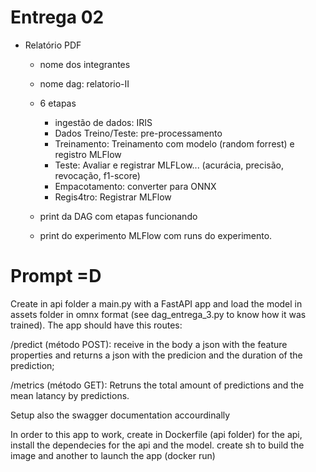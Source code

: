 # Entrega 02

- Relatório PDF 
    - nome dos integrantes
    - nome dag: relatorio-II
    - 6 etapas
        - ingestão de dados: IRIS
        - Dados Treino/Teste: pre-processamento
        - Treinamento: Treinamento com modelo (random forrest) e registro MLFlow
        - Teste: Avaliar e registrar MLFLow... (acurácia, precisão, revocação, f1-score)
        - Empacotamento: converter para ONNX
        - Regis4tro: Registrar MLFlow

    - print da DAG com etapas funcionando
    - print do experimento MLFlow com runs do experimento. 

# Prompt =D

Create in api folder a main.py with a FastAPI app and load the model in assets folder in omnx format (see dag_entrega_3.py to know how it was trained).
The app should have this routes:

/predict (método POST): receive in the body a json with the feature properties and returns a json with the predicion and the duration of the prediction;

/metrics (método GET): Retruns the total amount of predictions and the mean latancy by predictions. 

Setup also the swagger documentation accourdinally

In order to this app to work, create in Dockerfile (api folder) for the api, install the dependecies for the api and the model. create sh to build the image and another to launch the app (docker run)